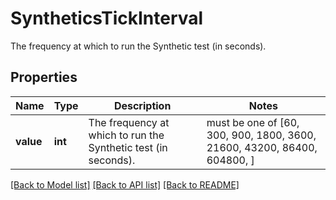 # SyntheticsTickInterval

The frequency at which to run the Synthetic test (in seconds).
## Properties
Name | Type | Description | Notes
------------ | ------------- | ------------- | -------------
**value** | **int** | The frequency at which to run the Synthetic test (in seconds). |  must be one of [60, 300, 900, 1800, 3600, 21600, 43200, 86400, 604800, ]

[[Back to Model list]](README.md#documentation-for-models) [[Back to API list]](README.md#documentation-for-api-endpoints) [[Back to README]](README.md)


